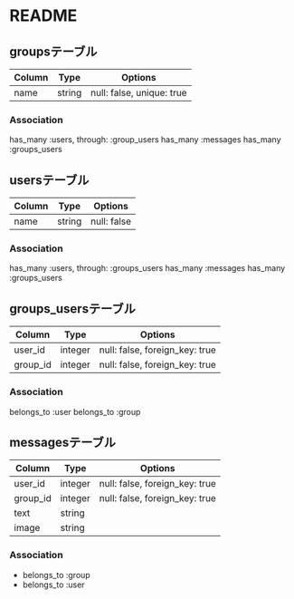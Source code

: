 # README

## groupsテーブル
|Column|Type|Options|
|------|----|-------|
|name|string|null: false, unique: true|

### Association
has_many :users, through: :group_users
has_many :messages
has_many :groups_users

## usersテーブル
|Column|Type|Options|
|------|----|-------|
|name|string|null: false|

### Association
has_many :users, through: :groups_users
has_many :messages
has_many :groups_users

## groups_usersテーブル
|Column|Type|Options|
|------|----|-------|
|user_id|integer|null: false, foreign_key: true|
|group_id|integer|null: false, foreign_key: true|

### Association
belongs_to :user
belongs_to :group

## messagesテーブル
|Column|Type|Options|
|------|----|-------|
|user_id|integer|null: false, foreign_key: true|
|group_id|integer|null: false, foreign_key: true|
|text|string|
|image|string|

### Association
- belongs_to :group
- belongs_to :user


